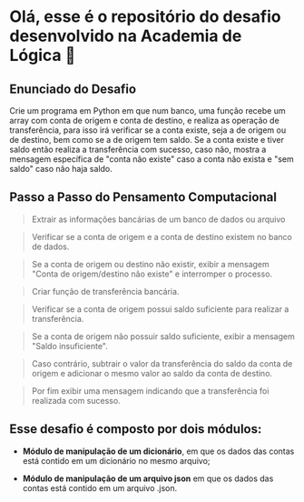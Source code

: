 # Olá, esse é o repositório do desafio desenvolvido na Academia de Lógica 🤖

## Enunciado do Desafio

Crie um programa em Python em que num banco, uma função recebe um array com conta de origem e conta de destino, e realiza as operação de transferência, para isso irá verificar se a conta existe, seja a de origem ou de destino, bem como se a de origem tem saldo. Se a conta existe e tiver saldo então realiza a transferência com sucesso, caso não, mostra a mensagem específica de "conta não existe" caso a conta não exista e "sem saldo" caso não haja saldo.

## Passo a Passo do Pensamento Computacional

> Extrair as informações bancárias de um banco de dados ou arquivo

> Verificar se a conta de origem e a conta de destino
> existem no banco de dados.

> Se a conta de origem ou destino não existir,
> exibir a mensagem "Conta de origem/destino não existe"
> e interromper o processo.

> Criar função de transferência bancária.

> Verificar se a conta de origem possui saldo suficiente
> para realizar a transferência.

> Se a conta de origem não possuir saldo suficiente,
> exibir a mensagem "Saldo insuficiente".

> Caso contrário, subtrair o valor da transferência do saldo da conta de origem
> e adicionar o mesmo valor ao saldo da conta de destino.

> Por fim exibir uma mensagem indicando que a transferência foi
> realizada com sucesso.


## Esse desafio é composto por dois módulos:

- **Módulo de manipulação de um dicionário**, em que os dados das contas está contido em um dicionário no mesmo arquivo;

- **Módulo de manipulação de um arquivo json** em que os dados das contas está contido em um arquivo .json.
